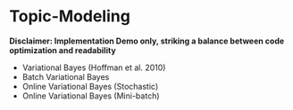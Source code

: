 # Topic-Modeling

**Disclaimer: Implementation Demo only, striking a balance between code optimization and readability**

* Variational Bayes (Hoffman et al. 2010)
 * Batch Variational Bayes
 * Online Variational Bayes (Stochastic)
 * Online Variational Bayes (Mini-batch)
